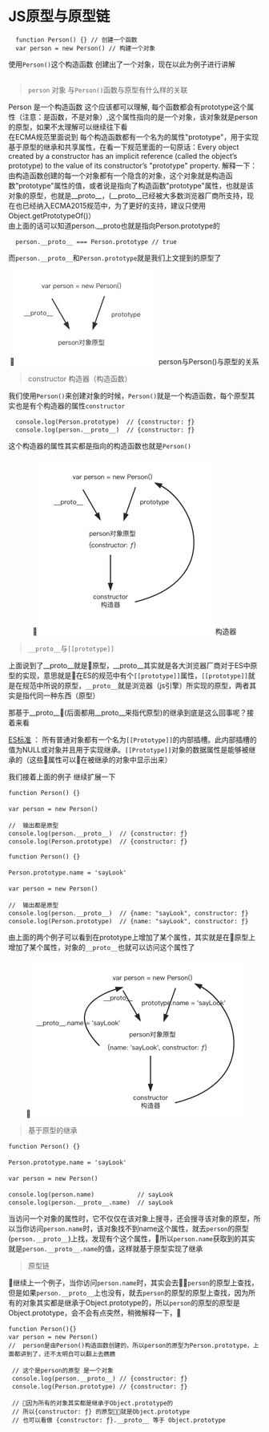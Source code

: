 # JS原型与原型链

```JS
  function Person() {} // 创建一个函数
  var person = new Person() // 构建一个对象
```

使用```Person()```这个构造函数 创建出了一个对象，现在以此为例子进行讲解<br><br>
> ```person``` 对象 与```Person()```函数与原型有什么样的关联


  Person 是一个构造函数 这个应该都可以理解, 每个函数都会有prototype这个属性（注意：是函数，不是对象）,这个属性指向的是一个对象，该对象就是person的原型，如果不太理解可以继续往下看<br>
  在ECMA规范里面说到 每个构造函数都有一个名为的属性"prototype"，用于实现基于原型的继承和共享属性，在看一下规范里面的一句原话：Every object created by a constructor has an implicit reference (called the object’s prototype) to the value of its constructor’s "prototype" property. 解释一下：由构造函数创建的每一个对象都有一个隐含的对象，这个对象就是构造函数"prototype"属性的值，或者说是指向了构造函数"prototype"属性，也就是该对象的原型，也就是__proto__，(__proto__已经被大多数浏览器厂商所支持，现在也已经纳入ECMA2015规范中，为了更好的支持，建议只使用 Object.getPrototypeOf()）<br>
  由上面的话可以知道person.__proto也就是指向Person.prototype的
  ```JS
    person.__proto__ === Person.prototype // true
  ```
  而```person.__proto__```和```Person.prototype```就是我们上文提到的原型了
  <div align="center">

  ![图片](./src/1.jpg)
  person与Person()与原型的关系
  </div>

  <!-- 注：使用__proto__是有争议的，也不鼓励使用它。因为它从来没有被包括在EcmaScript语言规范中，但是现代浏览器都实现了它。__proto__属性已在ECMAScript 6语言规范中标准化，用于确保Web浏览器的兼容性，因此它未来将被支持。它已被不推荐使用, 现在更推荐使用Object.getPrototypeOf/Reflect.getPrototypeOf 和Object.setPrototypeOf/Reflect.setPrototypeOf（尽管如此，设置对象的[[[[Prototype]]]]是一个缓慢的操作，如果性能是一个问题，应该避免） -->

  > constructor 构造器（构造函数）
  
  我们使用```Person()```来创建对象的时候，```Person()```就是一个构造函数，每个原型其实也是有个构造器的属性```constructor```
  ```JS
    console.log(Person.prototype)  // {constructor: ƒ}
    console.log(person.__proto__)  // {constructor: ƒ}
  ```
  这个构造器的属性其实都是指向的构造函数也就是```Person()```
  <div align="center">

  ![图片](./src/3.png)
  构造器
  </div>

  > ```__proto__```与```[[prototype]]```

  上面说到了__proto__就是原型，__proto__其实就是各大浏览器厂商对于ES中原型的实现，意思就是在ES的规范中有个```[[prototype]]```属性，```[[prototype]]```就是在规范中所说的原型，```__proto__```就是浏览器（js引擎）所实现的原型，两者其实是指代同一种东西（原型）

  那基于__proto__(后面都用__proto__来指代原型)的继承到底是这么回事呢？接着来看
  
  [ES标准](https://www.ecma-international.org/ecma-262/6.0/) ：
   所有普通对象都有一个名为```[[Prototype]]```的内部插槽。此内部插槽的值为NULL或对象并且用于实现继承。```[[Prototype]]```对象的数据属性是能够被继承的（这些属性可以在被继承的对象中显示出来）

   我们接着上面的例子 继续扩展一下
   ```JS
   function Person() {}

   var person = new Person()

   //  输出都是原型
   console.log(person.__proto__)  // {constructor: ƒ}
   console.log(Person.prototype)  // {constructor: ƒ}

   ```

   ```JS
   function Person() {}

   Person.prototype.name = 'sayLook'

   var person = new Person()

   //  输出都是原型
   console.log(person.__proto__)  // {name: "sayLook", constructor: ƒ}
   console.log(Person.prototype)  // {name: "sayLook", constructor: ƒ}

   ```
  由上面的两个例子可以看到在prototype上增加了某个属性，其实就是在原型上增加了某个属性，对象的```__proto__```也就可以访问这个属性了
   
   <div align="center">

  ![图片](./src/2.png)
  </div>

 >基于原型的继承

 ```JS
 function Person() {}

 Person.prototype.name = 'sayLook'

 var person = new Person()

 console.log(person.name)            // sayLook
 console.log(person.__proto__.name)  // sayLook
 ```

 当访问一个对象的属性时，它不仅仅在该对象上搜寻，还会搜寻该对象的原型，所以当你访问```person.name```时，该对象找不到name这个属性，就去```person```的原型(```person.__proto__```)上找，发现有个这个属性，所以```person.name```获取到的其实就是```person.__proto__.name```的值，这样就基于原型实现了继承

 > 原型链

 继续上一个例子，当你访问```person.name```时，其实会去```person```的原型上查找，但是如果```person.__proto__```上也没有，就去```person```的原型的原型上查找，因为所有的对象其实都是继承于Object.prototype的，所以```person```的原型的原型是Object.prototype，会不会有点突然，稍微解释一下，
 ```JS
 function Person(){}
 var person = new Person()
//  person是由Person()构造函数创建的，所以person的原型为Person.prototype，上面都讲到了，还不太明白可以翻上去瞧瞧

  // 这个是person的原型 是一个对象
  console.log(person.__proto__) // {constructor: ƒ}
  console.log(Person.prototype) // {constructor: ƒ}

  // 因为所有的对象其实都是继承于Object.prototype的
  // 所以{constructor: ƒ} 的原型就是Object.prototype
  // 也可以看做 {constructor: ƒ}.__proto__ 等于 Object.prototype
  
 ```
